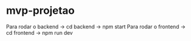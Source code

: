 # mvp-projetao
Para rodar o backend -> cd backend -> npm start
Para rodar o frontend -> cd frontend -> npm run dev  
